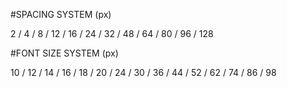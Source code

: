 

#SPACING SYSTEM (px)

2 / 4 / 8 / 12 / 16 / 24 / 32 / 48 / 64 / 80 / 96 / 128


#FONT SIZE SYSTEM (px)

10 / 12 / 14 / 16 / 18 / 20 / 24 / 30 / 36 / 44 / 52 / 62 / 74 / 86 / 98


